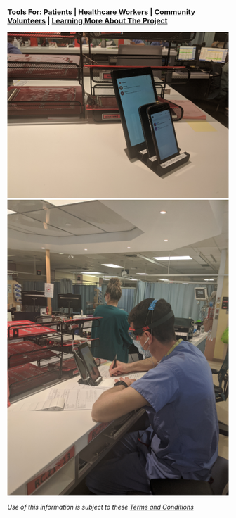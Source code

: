 ### Tools For: [Patients](role_patient.md) | [Healthcare Workers](role_hcw.md) | [Community Volunteers](role_community.md) | [Learning More About The Project](about_project.md)

![Nurses Care Pack](assets/care_pack_on_counter_512.png)
![Virtual Patient Interview](assets/virtual_patient_interview_512.png)

*Use of this information is subject to these [Terms and Conditions](legal.md)*